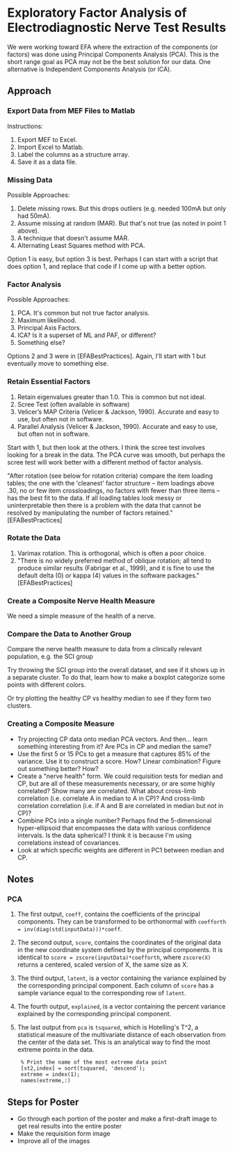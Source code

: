 # Exploratory Factor Analysis of Electrodiagnostic Nerve Test Results

We were working toward EFA where the extraction of the components (or factors) was done using Principal Components Analysis (PCA). This is the short range goal as PCA may not be the best solution for our data. One alternative is Independent Components Analysis (or ICA).

## Approach

### Export Data from MEF Files to Matlab <!-- DONE -->

Instructions:
1. Export MEF to Excel.
2. Import Excel to Matlab.
3. Label the columns as a structure array.
4. Save it as a data file.

### Missing Data <!-- DONE (deleting missing rows) -->

Possible Approaches:

1. Delete missing rows. But this drops outliers (e.g. needed 100mA but only had 50mA).
2. Assume missing at random (MAR). But that's not true (as noted in point 1 above).
3. A technique that doesn't assume MAR.
4. Alternating Least Squares method with PCA.

Option 1 is easy, but option 3 is best. Perhaps I can start with a script that does option 1, and replace that code if I come up with a better option.

### Factor Analysis

Possible Approaches:

1. PCA. It's common but not true factor analysis.
2. Maximum likelihood.
3. Principal Axis Factors.
4. ICA? Is it a superset of ML and PAF, or different?
5. Something else?

Options 2 and 3 were in [EFABestPractices]. Again, I'll start with 1 but eventually move to something else.

### Retain Essential Factors

1. Retain eigenvalues greater than 1.0. This is common but not ideal. 
2. Scree Test (often available in software)
3. Velicer’s MAP Criteria (Velicer & Jackson, 1990). Accurate and easy to use, but often not in software.
4. Parallel Analysis (Velicer & Jackson, 1990). Accurate and easy to use, but often not in software.

Start with 1, but then look at the others. I think the scree test involves looking for a break in the data. The PCA curve was smooth, but perhaps the scree test will work better with a different method of factor analysis.

"After rotation (see below for rotation criteria) compare the item loading tables; the one with the 'cleanest' factor structure – item loadings above .30, no or few item crossloadings, no factors with fewer than three items – has the best fit to the data. If all loading tables look messy or uninterpretable then there is a problem with the data that cannot be resolved by manipulating the number of factors retained." [EFABestPractices]

### Rotate the Data

1. Varimax rotation. This is orthogonal, which is often a poor choice.
2. "There is no widely preferred method of oblique rotation; all tend to produce similar results (Fabrigar et al., 1999), and it is fine to use the default delta (0) or kappa (4) values in the software packages." [EFABestPractices]

### Create a Composite Nerve Health Measure

We need a simple measure of the health of a nerve.

### Compare the Data to Another Group

Compare the nerve health measure to data from a clinically relevant population, e.g. the SCI group

Try throwing the SCI group into the overall dataset, and see if it shows up in a separate cluster. To do that, learn how to make a boxplot categorize some points with different colors.

Or try plotting the healthy CP vs healthy median to see if they form two clusters.

### Creating a Composite Measure

* Try projecting CP data onto median PCA vectors. And then... learn something interesting from it? Are PCs in CP and median the same? 
* Use the first 5 or 15 PCs to get a measure that captures 85% of the variance. Use it to construct a score. How? Linear combination? Figure out something better? How?
* Create a "nerve health" form. We could requisition tests for median and CP, but are all of these measurements necessary, or are some highly correlated? Show many are correlated. What about cross-limb correlation (i.e. correlate A in median to A in CP)? And cross-limb correlation correlation (i.e. if A and B are correlated in median but not in CP)?
* Combine PCs into a single number? Perhaps find the 5-dimensional hyper-ellipsoid that encompasses the data with various confidence intervals. Is the data spherical? I think it is because I'm using correlations instead of covariances.
* Look at which specific weights are different in PC1 between median and CP.

## Notes

### PCA

1. The first output, `coeff`, contains the coefficients of the principal components. They can be transformed to be orthonormal with `coefforth = inv(diag(std(inputData)))*coeff`.
2. The second output, `score`, contains the coordinates of the original data in the new coordinate system defined by the principal components. It is identical to `score = zscore(inputData)*coefforth`, where `zscore(X)` returns a centered, scaled version of X, the same size as X.
3. The third output, `latent`, is a vector containing the variance explained by the corresponding principal component. Each column of `score` has a sample variance equal to the corresponding row of `latent`.
4. The fourth output, `explained`, is a vector containing the percent variance explained by the corresponding principal component.
5. The last output from `pca` is `tsquared`, which is Hotelling's T^2, a statistical measure of the multivariate distance of each observation from the center of the data set. This is an analytical way to find the most extreme points in the data.

 		% Print the name of the most extreme data point
		[st2,index] = sort(tsquared, 'descend');
		extreme = index(1);
		names(extreme,:)

## Steps for Poster

* Go through each portion of the poster and make a first-draft image to get real results into the entire poster
* Make the requisition form image
* Improve all of the images

